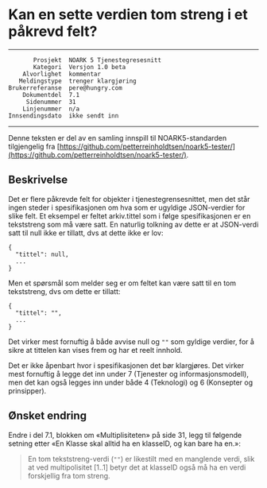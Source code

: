 Kan en sette verdien tom streng i et påkrevd felt?
==================================================

 ------------------  ---------------------------------
           Prosjekt  NOARK 5 Tjenestegresesnitt
           Kategori  Versjon 1.0 beta
        Alvorlighet  kommentar
       Meldingstype  trenger klargjøring
    Brukerreferanse  pere@hungry.com
        Dokumentdel  7.1
         Sidenummer  31
        Linjenummer  n/a
    Innsendingsdato  ikke sendt inn
 ------------------  ---------------------------------

Denne teksten er del av en samling innspill til NOARK5-standarden
tilgjengelig fra
[https://github.com/petterreinholdtsen/noark5-tester/](https://github.com/petterreinholdtsen/noark5-tester/).

Beskrivelse
-----------

Det er flere påkrevde felt for objekter i tjenestegrensesnittet, men
det står ingen steder i spesifikasjonen om hva som er ugyldige
JSON-verdier for slike felt.  Et eksempel er feltet arkiv.tittel som i
følge spesifikasjonen er en tekststreng som må være satt.  En naturlig
tolkning av dette er at JSON-verdi satt til null ikke er tillatt, dvs
at dette ikke er lov:

```
{
  "tittel": null,
  ...
}
```

Men et spørsmål som melder seg er om feltet kan være satt til en tom
tekststreng, dvs om dette er tillatt:

```
{
  "tittel": "",
  ...
}
```

Det virker mest fornuftig å både avvise null og `""` som gyldige
verdier, for å sikre at tittelen kan vises frem og har et reelt
innhold.

Det er ikke åpenbart hvor i spesifikasjonen det bør klargjøres.  Det
virker mest fornuftig å legge det inn under 7 (Tjenester og
informasjonsmodell), men det kan også legges inn under både 4
(Teknologi) og 6 (Konsepter og prinsipper).

Ønsket endring
--------------

Endre i del 7.1, blokken om «Multiplisiteten» på side 31, legg til
følgende setning etter «En Klasse skal alltid ha en klasseID, og kan
bare ha en.»:

> En tom tekststreng-verdi (`""`) er likestilt med en manglende verdi,
> slik at ved multipolisitet [1..1] betyr det at klasseID også må ha
> en verdi forskjellig fra tom streng.
